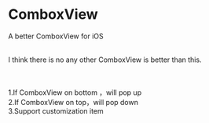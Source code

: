 # ComboxView

<red>A better ComboxView for iOS</red>

</br>I think there is no any other ComboxView is better than this.

</br></br>1.If ComboxView on bottom ，will pop up
</br>2.If ComboxView on top，will pop down
</br>3.Support customization item
